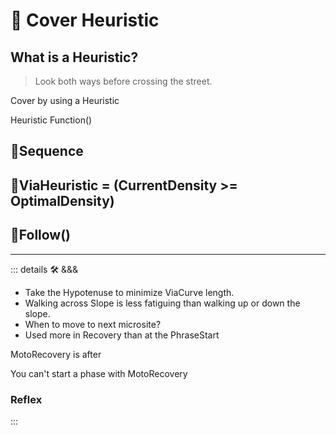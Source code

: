 # 🔻 <via>Cover Heuristic</via>

## What is a Heuristic?

> Look both ways before crossing the street.

Cover by using a Heuristic

Heuristic Function()

## 🔻<via>Sequence</via>

## 🔻<via>ViaHeuristic = (CurrentDensity >= OptimalDensity)</via>

## 🔻<via>Follow()</via>

---

<!-- =================================================== -->
<!-- =================================================== -->
<!-- =================================================== -->
<!-- =================================================== -->
<!-- =================================================== -->
::: details 🛠 <dev>&&&</dev>

- Take the Hypotenuse to minimize ViaCurve length.
- Walking across Slope is less fatiguing than walking up or down the slope.
- When to move to next microsite?
- Used more in Recovery than at the PhraseStart

MotoRecovery is after

You can't start a phase with MotoRecovery

### Reflex

:::
